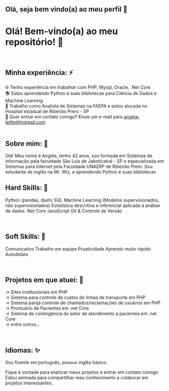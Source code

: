 ## Olá, seja bem vindo(a) ao meu perfil 👋


# Olá! Bem-vindo(a) ao meu repositório! 👋

<br>

## Minha experiência: ⚡

🌐 Tenho experiência em trabalhar com PHP, Mysql, Oracle, .Net Core <br>
📚 Estou aprendendo Python e suas bibliotecas para Ciência de Dados e Machine Learning <br>
🎲 Trabalho como Analista de Sistemas na FAEPA e estou alocada no Hospital estadual de Ribeirão Prero - SP 
<br>
📧 Quer entrar em contato comigo? Envie um e-mail para angela-leitte@hotmail.com <br>
<br>


## Sobre mim: 🌱

Olá! Meu nome é Angela, tenho 42 anos, sou formada em Sistemas de Informação pela faculdade São Luís de Jaboticabal - SP e especializada em Sistemas para Internet pela Faculdade UNAERP de Ribeirão Preto. Sou estudante de inglês na Mr. Wiz, e aprendendo Python e suas bibliotecas
<br>

## Hard Skills: 🔭

Python (pandas, dash)
SQL 
Machine Learning (Modelos supervisionados, não supervisionados)
Estatística descritiva e inferencial aplicada à análise de dados
.Net Core
JavaScript
Git & Controle de Versão
<br>

<br>

## Soft Skills: 💬

Comunicativo
Trabalho em equipe
Proatividade
Aprendo muito rápido
Autodidata
<br>

<br>

## Projetos em que atuei: 👯

-> Sites institucionais em PHP<br>
-> Sistema para controle de custos de linhas de transporte em PHP<br>
-> Sistema parqa controle de chamados/reclamações de usuários em PHP<br>
-> Prontuário de Pacientes em .net Core<br>
-> Sistema de contingência do setor de atendimento a pacientes em .net Core<br>
-> entre outros...
<br>

<br>

## Idiomas: ✨
Sou fluente em português, possuo inglês básico.


Fique à vontade para explorar meus projetos e entrar em contato comigo. Estou animada para compartilhar meu conhecimento e colaborar em projetos interessantes.
